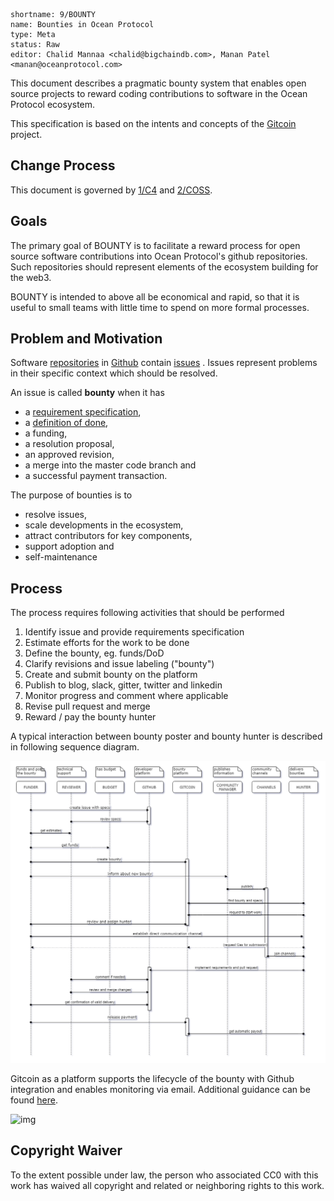 ```
shortname: 9/BOUNTY
name: Bounties in Ocean Protocol
type: Meta
status: Raw
editor: Chalid Mannaa <chalid@bigchaindb.com>, Manan Patel <manan@oceanprotocol.com>
```

This document describes a pragmatic bounty system that enables open source projects to reward coding contributions to software in the Ocean Protocol ecosystem.

This specification is based on the intents and concepts of the [Gitcoin](https://gitcoin.co/) project.
## Change Process
This document is governed by [1/C4](../1/README.md) and  [2/COSS](../2/README.md).

## Goals
The primary goal of BOUNTY is to facilitate a reward process for open source software contributions into Ocean Protocol's github repositories. Such repositories should represent elements of the ecosystem building for the web3. 

BOUNTY is intended to above all be economical and rapid, so that it is useful to small teams with little time to spend on more formal processes.

## Problem and Motivation
Software [repositories](https://help.github.com/articles/about-repositories/) in [Github](https://github.com/) contain [issues](https://guides.github.com/features/issues/) . Issues represent problems in their specific context which should be resolved. 

An issue is called **bounty** when it has 

* a [requirement specification](https://en.wikipedia.org/wiki/Software_requirements_specification), 
* a [definition of done](https://www.scrum.org/resources/blog/walking-through-definition-done), 
* a funding,
* a resolution proposal, 
* an approved revision, 
* a merge into the master code branch and 
* a successful payment transaction. 

The purpose of bounties is to 
 * resolve issues,
 * scale developments in the ecosystem,
 * attract contributors for key components,
 * support adoption and
 * self-maintenance
 
## Process
The process requires following activities that should be performed

1. Identify issue and provide requirements specification 
1. Estimate efforts for the work to be done
1. Define the bounty, eg. funds/DoD
1. Clarify revisions and issue labeling ("bounty")
1. Create and submit bounty on the platform
1. Publish to blog, slack, gitter, twitter and linkedin
1. Monitor progress and comment where applicable
1. Revise pull request and merge
1. Reward / pay the bounty hunter

A typical interaction between bounty poster and bounty hunter is described in following sequence diagram.

![img](bounty_sequence.png)


Gitcoin as a platform supports the lifecycle of the bounty with Github integration and enables monitoring via email. Additional guidance can be found [here](https://docs.google.com/document/d/1_U9IdDN8FIRMGAdLWCMl2BnqCTAv558QvyJiSWQfkbs/edit?usp=sharing).

![img](https://github.com/gitcoinco/web/raw/master/docs/bounty_flow.png) 

## Copyright Waiver
To the extent possible under law, the person who associated CC0 with this work has waived all copyright and related or neighboring rights to this work.